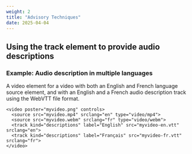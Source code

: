 ```yaml
---
weight: 2
title: "Advisory Techniques"
date: 2025-04-04
---
```



 ## Using the track element to provide audio descriptions

### Example: Audio description in multiple languages

A video element for a video with both an English and French language source element, and with an English and a French audio description track using the WebVTT file format.
 <pre aria-label = "Code Example in HTML"><code>&lt;video poster=&quot;myvideo.png&quot; controls&gt;
  &lt;source src=&quot;myvideo.mp4&quot; srclang=&quot;en&quot; type=&quot;video/mp4&quot;&gt;
  &lt;source src=&quot;myvideo.webm&quot; srclang=&quot;fr&quot; type=&quot;video/webm&quot;&gt;
  &lt;track kind=&quot;descriptions&quot; label=&quot;English&quot; src=&quot;myvideo-en.vtt&quot; srclang=&quot;en&quot;&gt;
  &lt;track kind=&quot;descriptions&quot; label=&quot;Français&quot; src=&quot;myvideo-fr.vtt&quot; srclang=&quot;fr&quot;&gt;
&lt;/video&gt;
</code></pre>
